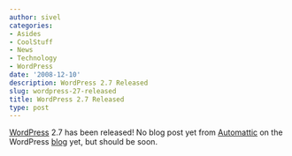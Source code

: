 ```yaml
---
author: sivel
categories:
- Asides
- CoolStuff
- News
- Technology
- WordPress
date: '2008-12-10'
description: WordPress 2.7 Released
slug: wordpress-27-released
title: WordPress 2.7 Released
type: post
---
```


[WordPress][1] 2.7 has been released! No blog post yet from [Automattic][2] on the WordPress [blog][3] yet, but should be soon.

 [1]: http://wordpress.org
 [2]: http://automattic.com
 [3]: http://en.blog.wordpress.com/
